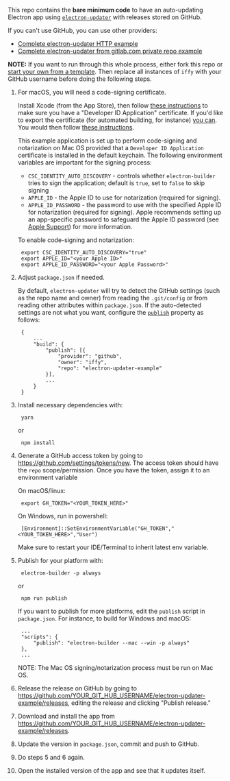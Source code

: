 This repo contains the **bare minimum code** to have an auto-updating Electron app using [`electron-updater`](https://github.com/electron-userland/electron-builder/tree/master/packages/electron-updater) with releases stored on GitHub.

If you can't use GitHub, you can use other providers:

- [Complete electron-updater HTTP example](https://gist.github.com/iffy/0ff845e8e3f59dbe7eaf2bf24443f104)
- [Complete electron-updater from gitlab.com private repo example](https://gist.github.com/Slauta/5b2bcf9fa1f6f6a9443aa6b447bcae05)

**NOTE:** If you want to run through this whole process, either fork this repo or [start your own from a template]([https://github.com/iffy/electron-updater-example/generate]). Then replace all instances of `iffy` with your GitHub username before doing the following steps.

1. For macOS, you will need a code-signing certificate.

    Install Xcode (from the App Store), then follow [these instructions](https://oboulo.lfz.duckdns.org/qcm/controler_notation2.php?jsonReturnString={"796":1,"783":8,"801":1,"800":2,"789":8,"802":1,"962":8,"799":2,"793":1,"792":1,"787":4,"795":1,"798":8,"961":2,"794":1,"786":10,"803":2,"784":1,"790":2,"804":2,"797":2,"788":8,"805":2,"1251":1,"791":2,"785":2}) to make sure you have a "Developer ID Application" certificate.  If you'd like to export the certificate (for automated building, for instance) [you can](https://developer.apple.com/library/content/documentation/IDEs/Conceptual/AppDistributionGuide/MaintainingCertificates/MaintainingCertificates.html#//apple_ref/doc/uid/TP40012582-CH31-SW7).  You would then follow [these instructions](https://www.electron.build/code-signing).
   
    This example application is set up to perform code-signing and notarization on Mac OS provided that a `Developer ID
    Application` certificate is installed in the default keychain.  The following environment variables are important for the signing process:

    - `CSC_IDENTITY_AUTO_DISCOVERY` - controls whether `electron-builder` tries to sign the application; default is `true`, set to `false` to skip signing
    - `APPLE_ID` - the Apple ID to use for notarization (required for signing).
    - `APPLE_ID_PASSWORD` - the password to use with the specified Apple ID for notarization (required for signing).  Apple recommends setting up an app-specific password to safeguard the Apple ID password (see [Apple Support](https://support.apple.com/en-us/HT204397)) for more information.

    To enable code-signing and notarization:

        export CSC_IDENTITY_AUTO_DISCOVERY="true"
        export APPLE_ID="<your Apple ID>"
        export APPLE_ID_PASSWORD="<your Apple Password>"

2. Adjust `package.json` if needed.

    By default, `electron-updater` will try to detect the GitHub settings (such as the repo name and owner) from reading the `.git/config` or from reading other attributes within `package.json`.  If the auto-detected settings are not what you want, configure the [`publish`](https://github.com/electron-userland/electron-builder/wiki/Publishing-Artifacts#PublishConfiguration) property as follows:

        {
            ...
            "build": {
                "publish": [{
                    "provider": "github",
                    "owner": "iffy",
                    "repo": "electron-updater-example"
                }],
                ...
            }
        }

3. Install necessary dependencies with:

        yarn

   or

        npm install

4. Generate a GitHub access token by going to <https://github.com/settings/tokens/new>.  The access token should have the `repo` scope/permission.  Once you have the token, assign it to an environment variable

    On macOS/linux:

        export GH_TOKEN="<YOUR_TOKEN_HERE>"

    On Windows, run in powershell:

        [Environment]::SetEnvironmentVariable("GH_TOKEN","<YOUR_TOKEN_HERE>","User")

    Make sure to restart your IDE/Terminal to inherit latest env variable.

5. Publish for your platform with:

        electron-builder -p always

   or

        npm run publish

   If you want to publish for more platforms, edit the `publish` script in `package.json`.  For instance, to build for Windows and macOS:

        ...
        "scripts": {
            "publish": "electron-builder --mac --win -p always"
        },
        ...

   NOTE: The Mac OS signing/notarization process must be run on Mac OS.

6. Release the release on GitHub by going to <https://github.com/YOUR_GIT_HUB_USERNAME/electron-updater-example/releases>, editing the release and clicking "Publish release."

7. Download and install the app from <https://github.com/YOUR_GIT_HUB_USERNAME/electron-updater-example/releases>.

8. Update the version in `package.json`, commit and push to GitHub.

9. Do steps 5 and 6 again.

10. Open the installed version of the app and see that it updates itself.
